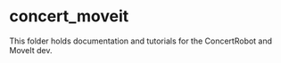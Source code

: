# concert_moveit

This folder holds documentation and tutorials for the ConcertRobot and MoveIt dev.  

